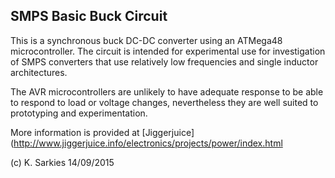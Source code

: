 SMPS Basic Buck Circuit
-----------------------

This is a synchronous buck DC-DC converter using an ATMega48 microcontroller.
The circuit is intended for experimental use for investigation of SMPS
converters that use relatively low frequencies and single inductor
architectures.

The AVR microcontrollers are unlikely to have adequate response to be able to
respond to load or voltage changes, nevertheless they are well suited to
prototyping and experimentation.

More information is provided at [Jiggerjuice](http://www.jiggerjuice.info/electronics/projects/power/index.html

(c) K. Sarkies 14/09/2015

